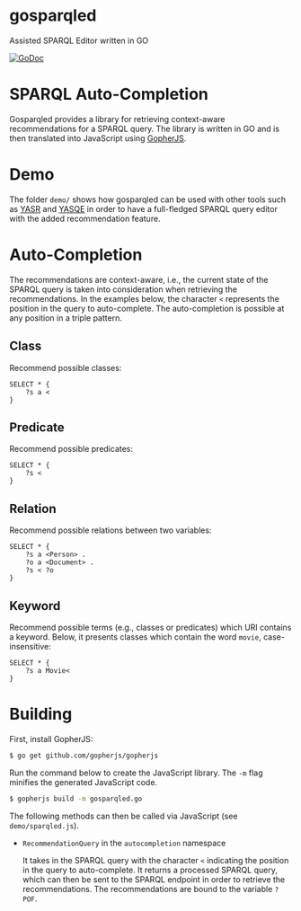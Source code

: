 gosparqled
==========

Assisted SPARQL Editor written in GO

[![GoDoc](https://godoc.org/github.com/scampi/gosparqled?status.svg)](https://godoc.org/github.com/scampi/gosparqled)

# SPARQL Auto-Completion

Gosparqled provides a library for retrieving context-aware recommendations for a SPARQL query. The library is written in GO and is then translated into JavaScript using [GopherJS](https://github.com/gopherjs/gopherjs).

# Demo

The folder `demo/` shows how gosparqled can be used with other tools such as [YASR](https://github.com/YASGUI/YASR) and [YASQE](https://github.com/YASGUI/YASQE) in order to have a full-fledged SPARQL query editor with the added recommendation feature.

# Auto-Completion

The recommendations are context-aware, i.e., the current state of the SPARQL query is taken into consideration when retrieving the recommendations. In the examples below, the character `<` represents the position in the query to auto-complete. The auto-completion is possible at any position in a triple pattern.

## Class

Recommend possible classes:

```sparql
SELECT * {
    ?s a <
}
``` 

## Predicate

Recommend possible predicates:

```sparql
SELECT * {
    ?s <
}
``` 

## Relation

Recommend possible relations between two variables:

```sparql
SELECT * {
    ?s a <Person> .
    ?o a <Document> .
    ?s < ?o
}
``` 

## Keyword

Recommend possible terms (e.g., classes or predicates) which URI contains a keyword. Below, it presents classes which contain the word `movie`, case-insensitive:

```sparql
SELECT * {
    ?s a Movie<
}
```

# Building

First, install GopherJS:

```sh
$ go get github.com/gopherjs/gopherjs
```

Run the command below to create the JavaScript library. The `-m` flag minifies the generated JavaScript code.

```sh
$ gopherjs build -m gosparqled.go
```

The following methods can then be called via JavaScript (see `demo/sparqled.js`).

- `RecommendationQuery` in the `autocompletion` namespace

    It takes in the SPARQL query with the character `<` indicating the position in the query to auto-complete. It returns a processed SPARQL query, which can then be sent to the SPARQL endpoint in order to retrieve the recommendations. The recommendations are bound to the variable `?POF`.

